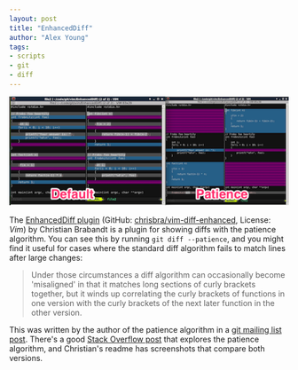 ```yaml
---
layout: post
title: "EnhancedDiff"
author: "Alex Young"
tags: 
- scripts
- git
- diff
---
```


![Default and patience](/images/posts/defaultpatience.png)

The [EnhancedDiff plugin](http://www.vim.org/scripts/script.php?script_id=5121) (GitHub: [chrisbra/vim-diff-enhanced](https://github.com/chrisbra/vim-diff-enhanced), License: _Vim_) by Christian Brabandt is a plugin for showing diffs with the patience algorithm.  You can see this by running `git diff --patience`, and you might find it useful for cases where the standard diff algorithm fails to match lines after large changes:

> Under those circumstances a diff algorithm can occasionally become 'misaligned' in that it matches long sections of curly brackets together, but it winds up correlating the curly brackets of functions in one version with the curly brackets of the next later function in the other version.

This was written by the author of the patience algorithm in a [git mailing list post](http://git.661346.n2.nabble.com/Bram-Cohen-speaks-up-about-patience-diff-td2277041.html).  There's a good [Stack Overflow post](http://stackoverflow.com/questions/4045017/what-is-git-diff-patience-for) that explores the patience algorithm, and Christian's readme has screenshots that compare both versions.

